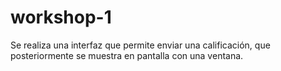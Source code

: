 # workshop-1
Se realiza una interfaz que permite enviar una calificación, que posteriormente se muestra en pantalla con una ventana.

